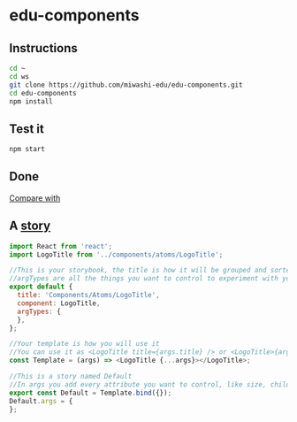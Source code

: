 # edu-components

## Instructions 

```bash
cd ~
cd ws
git clone https://github.com/miwashi-edu/edu-components.git
cd edu-components
npm install
```

## Test it

```bash
npm start
```

## Done

[Compare with](https://github.com/miwashi-edu/edu-components-done)


## A [story](https://storybook.js.org/blog/component-story-format-3-0/)

```js
import React from 'react';
import LogoTitle from '../components/atoms/LogoTitle';

//This is your storybook, the title is how it will be grouped and sorted, and must be unique
//argTypes are all the things you want to control to experiment with your component in storybook
export default {
  title: 'Components/Atoms/LogoTitle',
  component: LogoTitle,
  argTypes: {
  },
};

//Your template is how you will use it
//You can use it as <LogoTitle title={args.title} /> or <LogoTitle>{args.children}</LogoTitle>
const Template = (args) => <LogoTitle {...args}></LogoTitle>;

//This is a story named Default
//In args you add every attribute you want to control, like size, children, tittle
export const Default = Template.bind({});
Default.args = {
};
```


